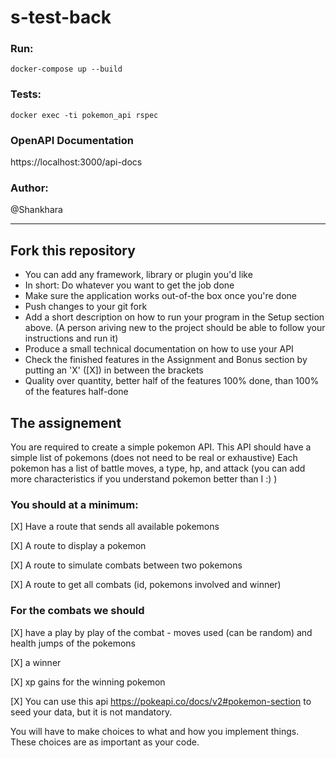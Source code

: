 # s-test-back

### Run: 
`docker-compose up --build`

### Tests:
`docker exec -ti pokemon_api rspec`

### OpenAPI Documentation
https://localhost:3000/api-docs

### Author:
@Shankhara

________________________________________________________________________________________

## Fork this repository

- You can add any framework, library or plugin you'd like
- In short: Do whatever you want to get the job done
- Make sure the application works out-of-the box once you're done
- Push changes to your git fork
- Add a short description on how to run your program in the Setup section above. (A person ariving new to the project should be able to follow your instructions and run it)
- Produce a small technical documentation on how to use your API
- Check the finished features in the Assignment and Bonus section by putting an 'X' ([X]) in between the brackets
- Quality over quantity, better half of the features 100% done, than 100% of the features half-done

## The assignement

You are required to create a simple pokemon API.
This API should have a simple list of pokemons (does not need to be real or exhaustive) 
Each pokemon has a list of battle moves, a type, hp, and attack (you can add more characteristics if you understand pokemon better than I :) )

### You should at a minimum: 

[X] Have a route that sends all available pokemons

[X] A route to display a pokemon

[X] A route to simulate combats between two pokemons

[X] A route to get all combats (id, pokemons involved and winner) 


### For the combats we should
[X] have a play by play of the combat - moves used (can be random) and health jumps of the pokemons

[X] a winner

[X] xp gains for the winning pokemon



[X] You can use this api https://pokeapi.co/docs/v2#pokemon-section to seed your data, but it is not mandatory. 

You will have to make choices to what and how you implement things. These choices are as important as your code.
